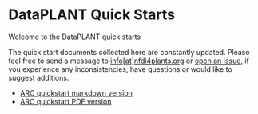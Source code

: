 
# DataPLANT Quick Starts

Welcome to the DataPLANT quick starts

The quick start documents collected here are constantly updated. Please feel free to send a message to <a href="mailto:info@nfdi4plants.org?subject=DataPLANT%20QuickStarts">info[at]nfdi4plants.org</a> or [open an issue](https://github.com/nfdi4plants/quickstart/issues/new/choose), if you experience any inconsistencies, have questions or would like to suggest additions.

- [ARC quickstart markdown version](quickstart_arc.md)
- [ARC quickstart PDF version](quickstart_arc.pdf)